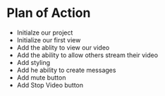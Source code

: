 # Plan of Action

- Initialze our project
- Initialize our first view
- Add the ablity to view our video
- Add the ability to allow others stream their video
- Add styling
- Add he ability to create messages
- Add mute button
- Add Stop Video button
